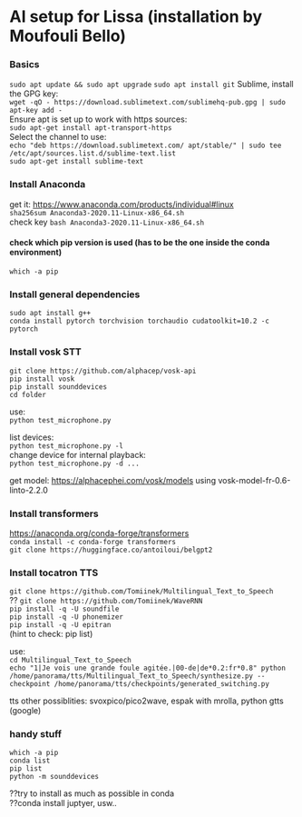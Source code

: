 # AI setup for Lissa (installation by Moufouli Bello)

### Basics
``sudo apt update && sudo apt upgrade``
``sudo apt install git``
Sublime, install the GPG key:  
``wget -qO - https://download.sublimetext.com/sublimehq-pub.gpg | sudo apt-key add -``  
Ensure apt is set up to work with https sources:  
``sudo apt-get install apt-transport-https``  
Select the channel to use:  
``echo "deb https://download.sublimetext.com/ apt/stable/" | sudo tee /etc/apt/sources.list.d/sublime-text.list``  
``sudo apt-get install sublime-text``  

### Install Anaconda
get it: https://www.anaconda.com/products/individual#linux  
``sha256sum Anaconda3-2020.11-Linux-x86_64.sh``  
check key
``bash Anaconda3-2020.11-Linux-x86_64.sh``  
#### check which pip version is used (has to be the one inside the conda environment)
``which -a pip``

### Install general dependencies   
``sudo apt install g++``  
``conda install pytorch torchvision torchaudio cudatoolkit=10.2 -c pytorch``

### Install vosk STT
``git clone https://github.com/alphacep/vosk-api``  
``pip install vosk``  
``pip install sounddevices``  
``cd folder``  

use:  
``python test_microphone.py``  

list devices:  
``python test_microphone.py -l``  
change device for internal playback:  
``python test_microphone.py -d ...``  

get model: https://alphacephei.com/vosk/models
using vosk-model-fr-0.6-linto-2.2.0

### Install transformers
https://anaconda.org/conda-forge/transformers  
``conda install -c conda-forge transformers``  
``git clone https://huggingface.co/antoiloui/belgpt2``  

### Install tocatron TTS
``git clone https://github.com/Tomiinek/Multilingual_Text_to_Speech``  
?? ``git clone https://github.com/Tomiinek/WaveRNN``  
``pip install -q -U soundfile``  
``pip install -q -U phonemizer``  
``pip install -q -U epitran``  
(hint to check: pip list)  

use:  
``cd Multilingual_Text_to_Speech``  
``echo "1|Je vois une grande foule agitée.|00-de|de*0.2:fr*0.8" python /home/panorama/tts/Multilingual_Text_to_Speech/synthesize.py --checkpoint /home/panorama/tts/checkpoints/generated_switching.py``  

tts other possiblities: svoxpico/pico2wave, espak with mrolla, python gtts (google)

### handy stuff
``which -a pip``  
``conda list``  
``pip list``  
``python -m sounddevices``  


??try to install as much as possible in conda  
??conda install juptyer, usw..  
